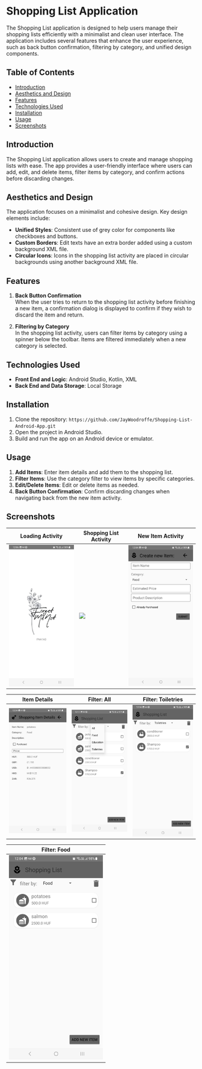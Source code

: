 # Shopping List Application

The Shopping List application is designed to help users manage their shopping lists efficiently with a minimalist and clean user interface. The application includes several features that enhance the user experience, such as back button confirmation, filtering by category, and unified design components.

## Table of Contents
- [Introduction](#introduction)
- [Aesthetics and Design](#aesthetics-and-design)
- [Features](#features)
- [Technologies Used](#technologies-used)
- [Installation](#installation)
- [Usage](#usage)
- [Screenshots](#screenshots)

## Introduction

The Shopping List application allows users to create and manage shopping lists with ease. The app provides a user-friendly interface where users can add, edit, and delete items, filter items by category, and confirm actions before discarding changes.

## Aesthetics and Design

The application focuses on a minimalist and cohesive design. Key design elements include:
- **Unified Styles**: Consistent use of grey color for components like checkboxes and buttons.
- **Custom Borders**: Edit texts have an extra border added using a custom background XML file.
- **Circular Icons**: Icons in the shopping list activity are placed in circular backgrounds using another background XML file.

## Features

1. **Back Button Confirmation**  
   When the user tries to return to the shopping list activity before finishing a new item, a confirmation dialog is displayed to confirm if they wish to discard the item and return.

2. **Filtering by Category**  
   In the shopping list activity, users can filter items by category using a spinner below the toolbar. Items are filtered immediately when a new category is selected.

## Technologies Used

- **Front End and Logic**: Android Studio, Kotlin, XML  
- **Back End and Data Storage**: Local Storage

## Installation

1. Clone the repository: `https://github.com/JayWoodroffe/Shopping-List-Android-App.git`
2. Open the project in Android Studio.
3. Build and run the app on an Android device or emulator.

## Usage

1. **Add Items**: Enter item details and add them to the shopping list.  
2. **Filter Items**: Use the category filter to view items by specific categories.  
3. **Edit/Delete Items**: Edit or delete items as needed.  
4. **Back Button Confirmation**: Confirm discarding changes when navigating back from the new item activity.

## Screenshots

| Loading Activity | Shopping List Activity | New Item Activity |
|------------------|------------------------|-------------------|
| <img src="./images/loading.jpeg" width="250"> | <img src="./images/shopping_list.jpg" width="250"> | <img src="./images/new_item.jpeg" width="250"> |

| Item Details | Filter: All | Filter: Toiletries |
|--------------|-------------|---------------------|
| <img src="./images/details.jpeg" width="250"> | <img src="./images/filter.jpeg" width="250"> | <img src="./images/filter_toiletries.jpeg" width="250"> |

| Filter: Food |
|--------------|
| <img src="./images/filter food.jpeg" width="250"> |
